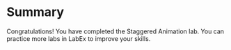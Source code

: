 # Summary

Congratulations! You have completed the Staggered Animation lab. You can practice more labs in LabEx to improve your skills.
